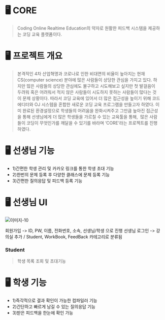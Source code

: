 # 🖥 CORE
> Coding Online Realtime Education의 약자로 
원활한 피드백 시스템을 제공하는 코딩 교육 플랫폼이다.

# 🖥 프로젝트 개요
> 본격적인 4차 산업혁명과 코로나로 인한 비대면의 비율이 높아지는 현재 CS(computer science) 분야에 많은 사람들이 상당한 관심을 가지고 있다. 
하지만 많은 사람들의 상당한 관심에도 불구하고 시도해보고 싶지만 첫 발걸음이 두려워 혹은 어려워서 적지 않은 사람들이 시도하지 못하는 사람들이 많다는 것이 문제 상황이다.
따라서 코딩 교육에 있어서 더 많은 접근성을 높이기 위해 코드 에디터와 OJ 시스템을 혼합한 새로운 코딩 교육 프로그램을 만들고자 하였다.
이미 완료된 환경설정으로 학생들의 어려움을 완화시켜주고 그만큼 높아진 접근성을 통해 선생님에게 더 많은 학생들을 가르칠 수 있는 교육툴을 통해, 
많은 사람들이 코딩이 무엇인가를 깨달을 수 있기를 바라며 ‘CORE’라는 프로젝트를 진행하였다.

# 🖥 선생님 기능 
- 1)간편한 학생 관리 및 카카오 링크를 통한 학생 초대 기능
- 2)한번의 문제 등록 후 다양한 클래스에 문제 등록 기능
- 3)간편한 질의응답 및 피드백 등록 기능



# 🖥 선생님 UI
![이미지-10](https://user-images.githubusercontent.com/79238676/146730329-a3513260-00ea-4004-988a-503d345c429c.jpg)

회원가입 -> ID, PW, 이름, 전화번호, 소속, 선생님/학생 으로 진행
선생님 로그인 -> 강의실 추가 / Student, WorkBook, FeedBack 카테고리로 분류됨

### Student
> 학생 목록 조회 및 초대기능


# 🖥 학생 기능 
- 1)즉각적으로 결과 확인이 가능한 컴파일러 기능
- 2)간단하고 빠르게 남길 수 있는 질의응답 기능
- 3)받은 피드백을 한눈에 확인 가능
